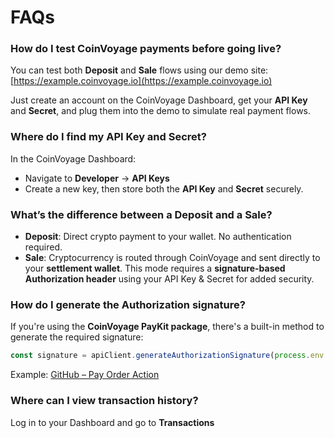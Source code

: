 # FAQs

### **How do I test CoinVoyage payments before going live?**

You can test both **Deposit** and **Sale** flows using our demo site:\
&#x20;[https://example.coinvoyage.io](https://example.coinvoyage.io)

Just create an account on the CoinVoyage Dashboard, get your **API Key** and **Secret**, and plug them into the demo to simulate real payment flows.



### **Where do I find my API Key and Secret?**

In the CoinVoyage Dashboard:

* Navigate to **Developer** → **API Keys**
* Create a new key, then store both the **API Key** and **Secret** securely.



### **What’s the difference between a Deposit and a Sale?**

* **Deposit**: Direct crypto payment to your wallet. No authentication required.
* **Sale**: Cryptocurrency is routed through CoinVoyage and sent directly to your **settlement wallet**. This mode requires a **signature-based Authorization header** using your API Key & Secret for added security.



### **How do I generate the Authorization signature?**

If you're using the **CoinVoyage PayKit package**, there's a built-in method to generate the required signature:

```typescript
const signature = apiClient.generateAuthorizationSignature(process.env.COIN_VOYAGE_API_SECRET);

```

Example: [GitHub – Pay Order Action](https://github.com/coin-voyage/examples/blob/main/nextjs-app/src/actions/pay-order.ts)



### **Where can I view transaction history?**

Log in to your Dashboard and go to **Transactions**
